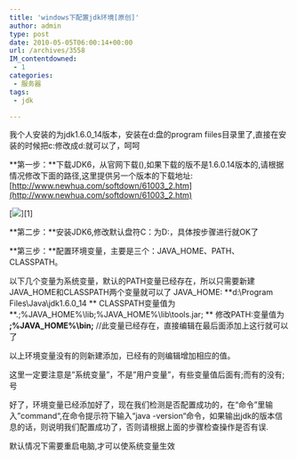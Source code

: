 ```yaml
---
title: 'windows下配置jdk环境[原创]'
author: admin
type: post
date: 2010-05-05T06:00:14+00:00
url: /archives/3558
IM_contentdowned:
 - 1
categories:
 - 服务器
tags:
 - jdk

---
```

我个人安装的为jdk1.6.0_14版本，安装在d:盘的program fiiles目录里了,直接在安装的时候把c:修改成d:就可以了，呵呵

**第一步：**下载JDK6，从官网下载(),如果下载的版不是1.6.0.14版本的,请根据情况修改下面的路径,这里提供另一个版本的下载地址: [http://www.newhua.com/softdown/61003_2.htm](http://www.newhua.com/softdown/61003_2.htm)

[![](https://blogstatic.haohtml.com//uploads/2023/09/jdk_install.jpg)][1]

**第二步：**安装JDK6,修改默认盘符C：为D:，具体按步骤进行就OK了

**第三步：**配置环境变量，主要是三个：JAVA_HOME、PATH、CLASSPATH。

以下几个变量为系统变量，默认的PATH变量已经存在，所以只需要新建JAVA_HOME和CLASSPATH两个变量就可以了
JAVA_HOME: **d:\Program Files\Java\jdk1.6.0_14
** CLASSPATH变量值为 **.;%JAVA\_HOME%\lib;%JAVA\_HOME%\lib\tools.jar;
** 修改PATH:变量值为 **;%JAVA_HOME%\bin;** //此变量已经存在，直接编辑在最后面添加上这行就可以了

以上环境变量没有的则新建添加，已经有的则编辑增加相应的值。

这里一定要注意是”系统变量”，不是”用户变量”，有些变量值后面有;而有的没有;号

好了，环境变量已经添加好了，现在我们检测是否配置成功的，在“命令”里输入”command“,在命令提示符下输入“java -version“命令，如果输出jdk的版本信息的话，则说明我们配置成功了，否则请根据上面的步骤检查操作是否有误.

默认情况下需要重启电脑,才可以使系统变量生效
